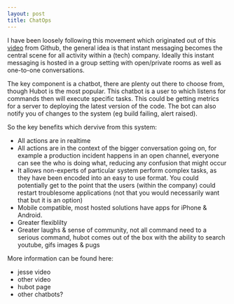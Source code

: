 ```yaml
---
layout: post
title: ChatOps
---
```



I have been loosely following this movement which originated out of this [video]() from Github, the general idea is that instant messaging becomes the central scene for all activity within a (tech) company. Ideally this instant messaging is hosted in a group setting with open/private rooms as well as one-to-one conversations.

The key component is a chatbot, there are plenty out there to choose from, though Hubot is the most popular. This chatbot is a user to which listens for commands then will execute specific tasks. This could be getting metrics for a server to deploying the latest version of the code. The bot can also notify you of changes to the system (eg build failing, alert raised).


So the key benefits which dervive from this system:  

* All actions are in realtime
* All actions are in the context of the bigger conversation going on, for example a production incident happens in an open channel, everyone can see the who is doing what, reducing any confusion that might occur
* It allows non-experts of particular system perform complex tasks, as they have been encoded into an easy to use format. You could potentially get to the point that the users (within the company) could restart troublesome applications (not that you would necessarily want that but it is an option)
* Mobile compatible, most hosted solutions have apps for iPhone & Android.
* Greater flexiblilty  
* Greater laughs & sense of community, not all command need to a serious command, hubot comes out of the box with the ability to search youtube, gifs images & pugs

More information can be found here:

* jesse video
* other video
* hubot page
* other chatbots?
